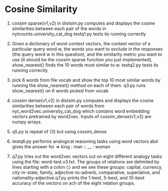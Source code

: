 #  Cosine Similarity


1) cossim sparse(v1,v2) in distsim.py computes and displays the cosine similarities between each pair of the words 
in nytcounts.university_cat_dog
testq1.py tests its running correctly

2) Given a dictionary of word-context vectors, the context vector of a particular
query word w, the words you want to exclude in the responses (the query word w in this
question), and the similarity metric you want to use (it should be the cossim sparse function you just
implemented), show_nearest() finds the 10 words most similar to w.  testq2.py tests its running correctly

3) pick 6 words from file vocab and show the top 10 most similar words by running the show_nearest() method on each of them.
q3.py runs show_nearest() on 6 words picked from vocab

4) cossim dense(v1,v2) in distsim.py computes and displays the cosine similarities between each pair of words from 
nyt_word2vec.university_cat_dog which contains word embedding vectors pretrained by word2vec. Inputs of 
cossim_dense(v1,v2) are numpy arrays.

5) q5.py is repeat of (3) but using cossim_dense

6) testq6.py performs analogical reasoning tasks using word vectors abd gives the answer for => king : man :: __ : woman

7) q7.py tries out the word2vec vectors out on eight different analogy tasks using the file: word-test.v3.txt. The
groups of relations are delimited by lines starting with a colon (:) and we see these groups: capital,
currency, city-in-state, family, adjective-to-adverb, comparative, superlative, and nationality-adjective.q7.py prints the 
 1-best, 5-best, and 10-best accuracy of the vectors on ach of the eight relation groups.
